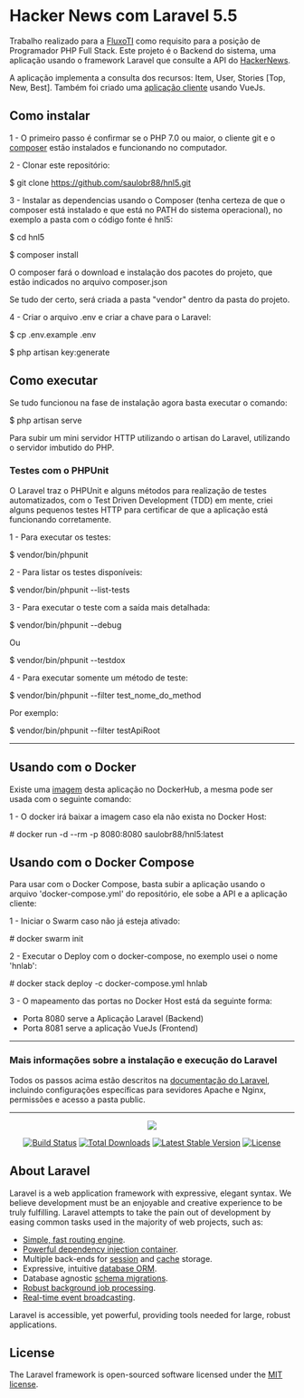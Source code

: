 # Hacker News com Laravel 5.5

Trabalho realizado para a <a href="http://www.fluxoti.com/" target="_blank">FluxoTI</a> como requisito para a posição de Programador PHP Full Stack. Este projeto é o Backend do sistema, uma aplicação usando o framework Laravel que consulte a API do <a href="https://github.com/HackerNews/API" target="_blank">HackerNews</a>.

A aplicação implementa a consulta dos recursos: Item, User, Stories [Top, New, Best]. Também foi criado uma <a href="https://github.com/saulobr88/hnvue" target="_blank">aplicação cliente</a> usando VueJs.

## Como instalar 
1 - O primeiro passo é confirmar se o PHP 7.0 ou maior, o cliente git e o <a href="https://getcomposer.org/" target="_blank">composer</a> estão instalados e funcionando no computador.

2 - Clonar este repositório:

\$ git clone https://github.com/saulobr88/hnl5.git

3 - Instalar as dependencias usando o Composer (tenha certeza de que o composer está instalado e que está no PATH do sistema operacional), no exemplo a pasta com o código fonte é hnl5:

\$ cd hnl5

\$ composer install

O composer fará o download e instalação dos pacotes do projeto, que estão indicados no arquivo composer.json

Se tudo der certo, será criada a pasta "vendor" dentro da pasta do projeto.

4 - Criar o arquivo .env e criar a chave para o Laravel:

\$ cp .env.example .env

\$ php artisan key:generate

## Como executar
Se tudo funcionou na fase de instalação agora basta executar o comando:

\$ php artisan serve

Para subir um mini servidor HTTP utilizando o artisan do Laravel, utilizando o servidor imbutido do PHP.

### Testes com o PHPUnit
O Laravel traz o PHPUnit e alguns métodos para realização de testes automatizados, com o Test Driven Development (TDD) em mente, criei alguns pequenos testes HTTP para certificar de que a aplicação está funcionando corretamente.

1 - Para executar os testes:

\$ vendor/bin/phpunit

2 - Para listar os testes disponíveis:

\$ vendor/bin/phpunit --list-tests

3 - Para executar o teste com a saída mais detalhada:

\$ vendor/bin/phpunit --debug

Ou

\$ vendor/bin/phpunit --testdox

4 - Para executar somente um método de teste:

\$ vendor/bin/phpunit --filter test_nome_do_method

Por exemplo:

\$ vendor/bin/phpunit --filter testApiRoot

<hr>

## Usando com o Docker
Existe uma <a href="https://hub.docker.com/r/saulobr88/hnl5/" taget="_blank">imagem</a> desta aplicação no DockerHub, a mesma pode ser usada com o seguinte comando:

1 - O docker irá baixar a imagem caso ela não exista no Docker Host:

\# docker run -d --rm -p 8080:8080 saulobr88/hnl5:latest

## Usando com o Docker Compose
Para usar com o Docker Compose, basta subir a aplicação usando o arquivo 'docker-compose.yml' do repositório, ele sobe a API e a aplicação cliente:

1 - Iniciar o Swarm caso não já esteja ativado:

\# docker swarm init

2 - Executar o Deploy com o docker-compose, no exemplo usei o nome 'hnlab':

\# docker stack deploy -c docker-compose.yml hnlab

3 - O mapeamento das portas no Docker Host está da seguinte forma:

- Porta 8080 serve a Aplicação Laravel (Backend)
- Porta 8081 serve a aplicação VueJs (Frontend)

<hr>

### Mais informações sobre a instalação e execução do Laravel
Todos os passos acima estão descritos na <a href="https://laravel.com/docs/5.5/installation" target="_blank">documentação do Laravel</a>, incluindo configurações específicas para sevidores Apache e Nginx, permissões e acesso a pasta public.

<hr>
<p align="center"><img src="https://laravel.com/assets/img/components/logo-laravel.svg"></p>

<p align="center">
<a href="https://travis-ci.org/laravel/framework"><img src="https://travis-ci.org/laravel/framework.svg" alt="Build Status"></a>
<a href="https://packagist.org/packages/laravel/framework"><img src="https://poser.pugx.org/laravel/framework/d/total.svg" alt="Total Downloads"></a>
<a href="https://packagist.org/packages/laravel/framework"><img src="https://poser.pugx.org/laravel/framework/v/stable.svg" alt="Latest Stable Version"></a>
<a href="https://packagist.org/packages/laravel/framework"><img src="https://poser.pugx.org/laravel/framework/license.svg" alt="License"></a>
</p>

## About Laravel

Laravel is a web application framework with expressive, elegant syntax. We believe development must be an enjoyable and creative experience to be truly fulfilling. Laravel attempts to take the pain out of development by easing common tasks used in the majority of web projects, such as:

- [Simple, fast routing engine](https://laravel.com/docs/routing).
- [Powerful dependency injection container](https://laravel.com/docs/container).
- Multiple back-ends for [session](https://laravel.com/docs/session) and [cache](https://laravel.com/docs/cache) storage.
- Expressive, intuitive [database ORM](https://laravel.com/docs/eloquent).
- Database agnostic [schema migrations](https://laravel.com/docs/migrations).
- [Robust background job processing](https://laravel.com/docs/queues).
- [Real-time event broadcasting](https://laravel.com/docs/broadcasting).

Laravel is accessible, yet powerful, providing tools needed for large, robust applications.

## License

The Laravel framework is open-sourced software licensed under the [MIT license](https://opensource.org/licenses/MIT).
